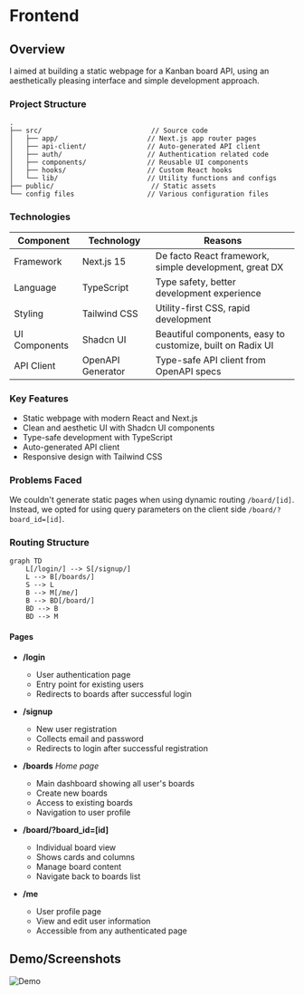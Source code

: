 # Frontend

## Overview

I aimed at building a static webpage for a Kanban board API, using an aesthetically pleasing interface and simple development approach.

### Project Structure

```text
.
├── src/                           // Source code
│   ├── app/                      // Next.js app router pages
│   ├── api-client/               // Auto-generated API client
│   ├── auth/                     // Authentication related code
│   ├── components/               // Reusable UI components
│   ├── hooks/                    // Custom React hooks
│   └── lib/                      // Utility functions and configs
├── public/                        // Static assets
└── config files                  // Various configuration files
```

### Technologies

| Component     | Technology        | Reasons                                                    |
| ------------- | ----------------- | ---------------------------------------------------------- |
| Framework     | Next.js 15        | De facto React framework, simple development, great DX     |
| Language      | TypeScript        | Type safety, better development experience                 |
| Styling       | Tailwind CSS      | Utility-first CSS, rapid development                       |
| UI Components | Shadcn UI         | Beautiful components, easy to customize, built on Radix UI |
| API Client    | OpenAPI Generator | Type-safe API client from OpenAPI specs                    |

### Key Features

- Static webpage with modern React and Next.js
- Clean and aesthetic UI with Shadcn UI components
- Type-safe development with TypeScript
- Auto-generated API client
- Responsive design with Tailwind CSS

### Problems Faced

We couldn't generate static pages when using dynamic routing `/board/[id]`. Instead, we opted for using query parameters on the client side `/board/?board_id=[id]`.

### Routing Structure

```mermaid
graph TD
    L[/login/] --> S[/signup/]
    L --> B[/boards/]
    S --> L
    B --> M[/me/]
    B --> BD[/board/]
    BD --> B
    BD --> M
```

#### Pages

- **/login**

  - User authentication page
  - Entry point for existing users
  - Redirects to boards after successful login

- **/signup**

  - New user registration
  - Collects email and password
  - Redirects to login after successful registration

- **/boards** _Home page_

  - Main dashboard showing all user's boards
  - Create new boards
  - Access to existing boards
  - Navigation to user profile

- **/board/?board_id=[id]**

  - Individual board view
  - Shows cards and columns
  - Manage board content
  - Navigate back to boards list

- **/me**
  - User profile page
  - View and edit user information
  - Accessible from any authenticated page

## Demo/Screenshots

![Demo](./assets/2.gif)
